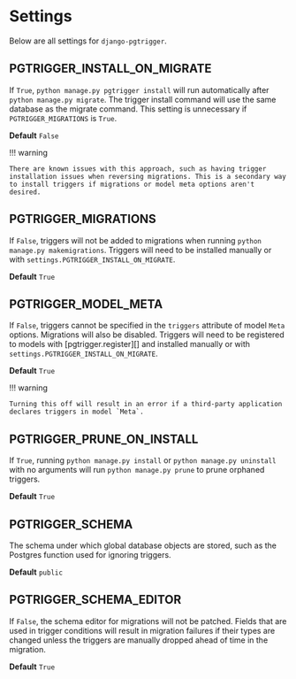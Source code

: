 # Settings

Below are all settings for `django-pgtrigger`.

## PGTRIGGER_INSTALL_ON_MIGRATE

If `True`, `python manage.py pgtrigger install` will run automatically after `python manage.py migrate`. The trigger install command will use the same database as the migrate command. This setting is unnecessary if `PGTRIGGER_MIGRATIONS` is `True`.

**Default** `False`

!!! warning

    There are known issues with this approach, such as having trigger installation issues when reversing migrations. This is a secondary way to install triggers if migrations or model meta options aren't desired.

## PGTRIGGER_MIGRATIONS

If `False`, triggers will not be added to migrations when running `python manage.py makemigrations`. Triggers will need to be installed manually or with `settings.PGTRIGGER_INSTALL_ON_MIGRATE`.

**Default** `True`

## PGTRIGGER_MODEL_META

If `False`, triggers cannot be specified in the `triggers` attribute of model `Meta` options. Migrations will also be disabled. Triggers will need to be registered to models with [pgtrigger.register][] and installed manually or with `settings.PGTRIGGER_INSTALL_ON_MIGRATE`.

**Default** `True`

!!! warning

    Turning this off will result in an error if a third-party application declares triggers in model `Meta`.

## PGTRIGGER_PRUNE_ON_INSTALL

If `True`, running `python manage.py install` or `python manage.py uninstall` with no arguments will run `python manage.py prune` to prune orphaned triggers.

**Default** `True`

## PGTRIGGER_SCHEMA

The schema under which global database objects are stored, such as the Postgres function used for ignoring triggers.

**Default** `public`

## PGTRIGGER_SCHEMA_EDITOR

If `False`, the schema editor for migrations will not be patched. Fields that are used in trigger conditions will result in migration failures if their types are changed unless the triggers are manually dropped ahead of time in the migration.

**Default** `True`
